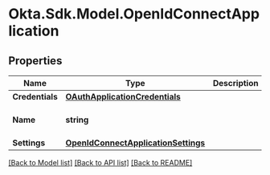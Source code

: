 # Okta.Sdk.Model.OpenIdConnectApplication
## Properties

Name | Type | Description | Notes
------------ | ------------- | ------------- | -------------
**Credentials** | [**OAuthApplicationCredentials**](OAuthApplicationCredentials.md) |  | [optional] 
**Name** | **string** |  | [optional] [default to "oidc_client"]
**Settings** | [**OpenIdConnectApplicationSettings**](OpenIdConnectApplicationSettings.md) |  | [optional] 

[[Back to Model list]](../README.md#documentation-for-models) [[Back to API list]](../README.md#documentation-for-api-endpoints) [[Back to README]](../README.md)

